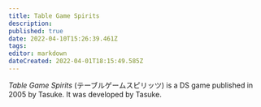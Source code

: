 ```yaml
---
title: Table Game Spirits
description: 
published: true
date: 2022-04-10T15:26:39.461Z
tags: 
editor: markdown
dateCreated: 2022-04-01T18:15:49.585Z
---
```


_Table Game Spirits_ (<span lang='ja'>テーブルゲームスピリッツ</span>) is a DS game published in 2005 by Tasuke.
It was developed by Tasuke.
